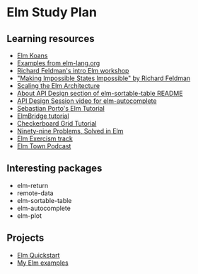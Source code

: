 # Elm Study Plan

## Learning resources

- [Elm Koans](https://github.com/robertjlooby/elm-koans)
- [Examples from elm-lang.org](https://github.com/elm-lang/elm-lang.org/tree/master/src/examples)
- [Richard Feldman's intro Elm workshop](https://github.com/rtfeldman/elm-workshop)
- ["Making Impossible States Impossible" by Richard Feldman](https://www.youtube.com/watch?v=IcgmSRJHu_8) 
- [Scaling the Elm Architecture](https://guide.elm-lang.org/reuse/)
- [About API Design section of elm-sortable-table README](https://github.com/evancz/elm-sortable-table/blob/master/README.md#about-api-design)
- [API Design Session video for elm-autocomplete](https://youtu.be/KSuCYUqY058)
- [Sebastian Porto's Elm Tutorial](https://www.elm-tutorial.org/en/)
- [ElmBridge tutorial](https://elmbridge.github.io/curriculum/)
- [Checkerboard Grid Tutorial](https://github.com/TheSeamau5/elm-checkerboardgrid-tutorial)
- [Ninety-nine Problems, Solved in Elm](https://johncrane.gitbooks.io/ninety-nine-elm-problems/content/)
- [Elm Exercism track](http://exercism.io/languages/elm/exercises)
- [Elm Town Podcast](https://elmtown.github.io/)

## Interesting packages

- elm-return
- remote-data
- elm-sortable-table
- elm-autocomplete
- elm-plot

## Projects

- [Elm Quickstart](https://github.com/feihong/elm-quickstart)
- [My Elm examples](https://github.com/feihong/elm-examples)
